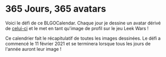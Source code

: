 # **365 Jours, 365 avatars**

Voici le défi de ce BLGOCalendar. Chaque jour je dessine un avatar dérivé de [celui-ci](https://github.com/SuperFloch/blgocalendar/blob/main/images/base.jpg) et le met en tant qu'image de profil sur le jeu Leek Wars !

Ce calendrier fait le récapitulatif de toutes les images dessinées. Le défi a commencé le 11 février 2021 et se terminera lorsque tous les jours de l'année auront leur image !


